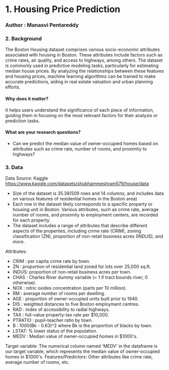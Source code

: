 # 1. Housing Price Prediction
### Author : Manasvi Pentareddy

### 2. Background
The Boston Housing dataset comprises various socio-economic attributes associated with housing in Boston. These attributes include factors such as crime rates, air quality, and access to highways, among others. The dataset is commonly used in predictive modeling tasks, particularly for estimating median house prices. By analyzing the relationships between these features and housing prices, machine learning algorithms can be trained to make accurate predictions, aiding in real estate valuation and urban planning efforts.

#### Why does it matter?

It helps users understand the significance of each piece of information, guiding them in focusing on the most relevant factors for their analysis or prediction tasks.

#### What are your research questions?

* Can we predict the median value of owner-occupied homes based on attributes such as crime rate, number of rooms, and proximity to highways?
  
### 3. Data
Data Source: Kaggle
https://www.kaggle.com/datasets/shubhammeshram579/house/data

* Size of the dataset is 35.38(509 rows and 14 columns, and includes data on various features of residential homes in the Boston area)
* Each row in the dataset likely corresponds to a specific property or housing unit in Boston. Various attributes, such as crime rate, average number of rooms, and proximity to employment centers, are recorded for each property.
* The dataset includes a range of attributes that describe different aspects of the properties, including crime rate (CRIM), zoning classification (ZN), proportion of non-retail business acres (INDUS), and more.

Attributes:
* CRIM : per capita crime rate by town.
* ZN : proportion of residential land zoned for lots over 25,000 sq.ft.
* INDUS: proportion of non-retail business acres per town.
* CHAS : Charles River dummy variable (= 1 if tract bounds river; 0 otherwise).
* NOX : nitric oxides concentration (parts per 10 million).
* RM : average number of rooms per dwelling.
* AGE : proportion of owner-occupied units built prior to 1940.
* DIS : weighted distances to five Boston employment centres.
* RAD : index of accessibility to radial highways.
* TAX : full-value property-tax rate per $10,000.
* PTRATIO : pupil-teacher ratio by town.
* B : 1000(Bk - 0.63)^2 where Bk is the proportion of blacks by town.
* LSTAT: % lower status of the population.
* MEDV : Median value of owner-occupied homes in $1000's.

Target variable: The numerical column named 'MEDV' in the dataframe is our target variable, which represents the median value of owner-occupied homes in $1000's.
Features/Predictors: Other attributes like crime rate, average number of rooms, etc.
